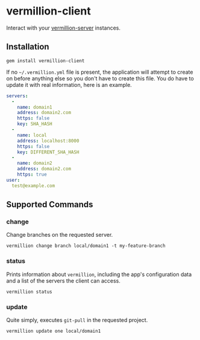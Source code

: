 # vermillion-client

Interact with your [vermillion-server](aapis/vermillion-server) instances.

## Installation

`gem install vermillion-client`

If no `~/.vermillion.yml` file is present, the application will attempt to create on before anything else so you don't have to create this file.  You do have to update it with real information, here is an example.

```yml
servers:
  -
    name: domain1
    address: domain2.com
    https: false
    key: SHA_HASH
  -
    name: local
    address: localhost:8000
    https: false
    key: DIFFERENT_SHA_HASH
  -
    name: domain2
    address: domain2.com
    https: true
user:
  test@example.com
```

## Supported Commands

### change

Change branches on the requested server.

`vermillion change branch local/domain1 -t my-feature-branch`

### status

Prints information about `vermillion`, including the app's configuration data and a list of the servers the client can access.

`vermillion status`

### update

Quite simply, executes `git-pull` in the requested project.

`vermillion update one local/domain1`
